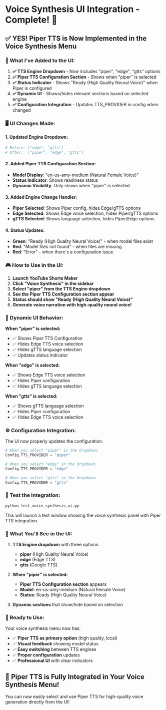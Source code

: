 # Voice Synthesis UI Integration - Complete! 🎉

## ✅ **YES! Piper TTS is Now Implemented in the Voice Synthesis Menu**

### **🎯 What I've Added to the UI:**

1. **✅ TTS Engine Dropdown** - Now includes "piper", "edge", "gtts" options
2. **✅ Piper TTS Configuration Section** - Shows when "piper" is selected
3. **✅ Status Indicator** - Shows "Ready (High Quality Neural Voice)" when Piper is configured
4. **✅ Dynamic UI** - Shows/hides relevant sections based on selected engine
5. **✅ Configuration Integration** - Updates TTS_PROVIDER in config when changed

### **🖥️ UI Changes Made:**

#### **1. Updated Engine Dropdown:**
```python
# Before: ["edge", "gtts"]
# After:  ["piper", "edge", "gtts"]
```

#### **2. Added Piper TTS Configuration Section:**
- **Model Display**: "en-us-amy-medium (Natural Female Voice)"
- **Status Indicator**: Shows readiness status
- **Dynamic Visibility**: Only shows when "piper" is selected

#### **3. Added Engine Change Handler:**
- **Piper Selected**: Shows Piper config, hides Edge/gTTS options
- **Edge Selected**: Shows Edge voice selection, hides Piper/gTTS options  
- **gTTS Selected**: Shows language selection, hides Piper/Edge options

#### **4. Status Updates:**
- **Green**: "Ready (High Quality Neural Voice)" - when model files exist
- **Red**: "Model files not found" - when files are missing
- **Red**: "Error" - when there's a configuration issue

### **🎮 How to Use in the UI:**

1. **Launch YouTube Shorts Maker**
2. **Click "Voice Synthesis" in the sidebar**
3. **Select "piper" from the TTS Engine dropdown**
4. **See the Piper TTS Configuration section appear**
5. **Status should show "Ready (High Quality Neural Voice)"**
6. **Generate voice narration with high-quality neural voice!**

### **🔄 Dynamic UI Behavior:**

**When "piper" is selected:**
- ✅ Shows Piper TTS Configuration
- ✅ Hides Edge TTS voice selection
- ✅ Hides gTTS language selection
- ✅ Updates status indicator

**When "edge" is selected:**
- ✅ Shows Edge TTS voice selection
- ✅ Hides Piper configuration
- ✅ Hides gTTS language selection

**When "gtts" is selected:**
- ✅ Shows gTTS language selection
- ✅ Hides Piper configuration
- ✅ Hides Edge TTS voice selection

### **⚙️ Configuration Integration:**

The UI now properly updates the configuration:
```python
# When you select "piper" in the dropdown:
Config.TTS_PROVIDER = "piper"

# When you select "edge" in the dropdown:
Config.TTS_PROVIDER = "edge"

# When you select "gtts" in the dropdown:
Config.TTS_PROVIDER = "gtts"
```

### **🧪 Test the Integration:**

```bash
python test_voice_synthesis_ui.py
```

This will launch a test window showing the voice synthesis panel with Piper TTS integration.

### **🎯 What You'll See in the UI:**

1. **TTS Engine dropdown** with three options:
   - **piper** (High Quality Neural Voice)
   - **edge** (Edge TTS)
   - **gtts** (Google TTS)

2. **When "piper" is selected:**
   - **Piper TTS Configuration section** appears
   - **Model**: en-us-amy-medium (Natural Female Voice)
   - **Status**: Ready (High Quality Neural Voice)

3. **Dynamic sections** that show/hide based on selection

### **🚀 Ready to Use:**

Your voice synthesis menu now has:
- ✅ **Piper TTS as primary option** (high quality, local)
- ✅ **Visual feedback** showing model status
- ✅ **Easy switching** between TTS engines
- ✅ **Proper configuration** updates
- ✅ **Professional UI** with clear indicators

## 🎉 **Piper TTS is Fully Integrated in Your Voice Synthesis Menu!**

You can now easily select and use Piper TTS for high-quality voice generation directly from the UI!
